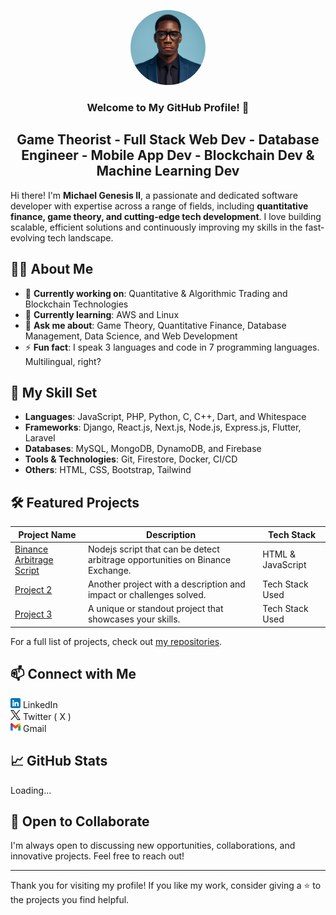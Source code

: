 <p align="center">
  <img src="./images/pics.jpeg" style="border-radius: 50%;" height="120" alt="Michael Genesis II">
</p>

<h3 align="center">
  Welcome to My GitHub Profile! 👋
</h3>

<h2 align="center">
  Game Theorist - Full Stack Web Dev - Database Engineer - Mobile App Dev - Blockchain Dev & Machine Learning Dev
</h2> 

Hi there! I'm **Michael Genesis II**, a passionate and dedicated software developer with expertise across a range of fields, including **quantitative finance, game theory, and cutting-edge tech development**. I love building scalable, efficient solutions and continuously improving my skills in the fast-evolving tech landscape.

## 👨‍💻 About Me
- 🔭 **Currently working on**: Quantitative & Algorithmic Trading and Blockchain Technologies
- 🌱 **Currently learning**: AWS and Linux
- 💬 **Ask me about**: Game Theory, Quantitative Finance, Database Management, Data Science, and Web Development
- ⚡ **Fun fact**: I speak 3 languages and code in 7 programming languages. Multilingual, right?

## 🚀 My Skill Set
- **Languages**: JavaScript, PHP, Python, C, C++, Dart, and Whitespace
- **Frameworks**: Django, React.js, Next.js, Node.js, Express.js, Flutter, Laravel
- **Databases**: MySQL, MongoDB, DynamoDB, and Firebase
- **Tools & Technologies**: Git, Firestore, Docker, CI/CD
- **Others**: HTML, CSS, Bootstrap, Tailwind

## 🛠️ Featured Projects

| Project Name | Description | Tech Stack |
|--------------|-------------|------------|
| [Binance Arbitrage Script](https://github.com/Michaelgens/Binance-Arbitrage-Script.git) | Nodejs script that can be detect arbitrage opportunities on Binance Exchange. | HTML & JavaScript |
| [Project 2](https://github.com/YourUsername/Project2) | Another project with a description and impact or challenges solved. | Tech Stack Used |
| [Project 3](https://github.com/YourUsername/Project3) | A unique or standout project that showcases your skills. | Tech Stack Used |

For a full list of projects, check out [my repositories](https://github.com/YourUsername?tab=repositories).

## 📫 Connect with Me

[![LinkedIn](./images/linkedin.png)](https://www.linkedin.com/in/michael-genesis-ii-68835a195?trk=contact-info) LinkedIn  
[![Twitter](./images/twitter.png)](https://x.com/MichaelGen4521) Twitter ( X )  
[![Email](./images/gmail.png)](mailto:michaelgenesis26@gmail.com) Gmail

## 📈 GitHub Stats
Loading...

## 🤔 Open to Collaborate

I'm always open to discussing new opportunities, collaborations, and innovative projects. Feel free to reach out!

---

Thank you for visiting my profile! If you like my work, consider giving a ⭐️ to the projects you find helpful.
